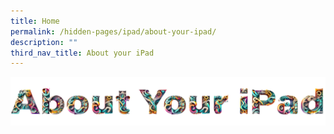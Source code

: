 ```yaml
---
title: Home
permalink: /hidden-pages/ipad/about-your-ipad/
description: ""
third_nav_title: About your iPad
---
```

<img src="/images/Others/About_your_ipad/maintitle.png">